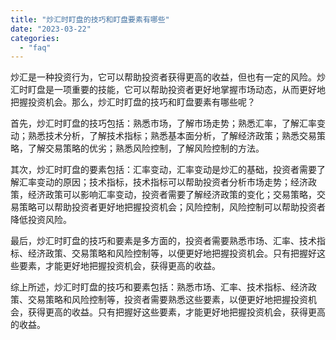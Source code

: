```yaml
---
title: "炒汇时盯盘的技巧和盯盘要素有哪些"
date: "2023-03-22"
categories: 
  - "faq"
---
```


炒汇是一种投资行为，它可以帮助投资者获得更高的收益，但也有一定的风险。炒汇时盯盘是一项重要的技能，它可以帮助投资者更好地掌握市场动态，从而更好地把握投资机会。那么，炒汇时盯盘的技巧和盯盘要素有哪些呢？

首先，炒汇时盯盘的技巧包括：熟悉市场，了解市场走势；熟悉汇率，了解汇率变动；熟悉技术分析，了解技术指标；熟悉基本面分析，了解经济政策；熟悉交易策略，了解交易策略的优劣；熟悉风险控制，了解风险控制的方法。

其次，炒汇时盯盘的要素包括：汇率变动，汇率变动是炒汇的基础，投资者需要了解汇率变动的原因；技术指标，技术指标可以帮助投资者分析市场走势；经济政策，经济政策可以影响汇率变动，投资者需要了解经济政策的变化；交易策略，交易策略可以帮助投资者更好地把握投资机会；风险控制，风险控制可以帮助投资者降低投资风险。

最后，炒汇时盯盘的技巧和要素是多方面的，投资者需要熟悉市场、汇率、技术指标、经济政策、交易策略和风险控制等，以便更好地把握投资机会。只有把握好这些要素，才能更好地把握投资机会，获得更高的收益。

综上所述，炒汇时盯盘的技巧和要素包括：熟悉市场、汇率、技术指标、经济政策、交易策略和风险控制等，投资者需要熟悉这些要素，以便更好地把握投资机会，获得更高的收益。只有把握好这些要素，才能更好地把握投资机会，获得更高的收益。
